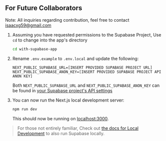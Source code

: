 ## For Future Collaborators

Note: All inquiries regarding contribution, feel free to contact isaacxg59@gmail.com

1. Assuming you have requested permissions to the Supabase Project, Use `cd` to change into the app's directory

   ```bash
   cd with-supabase-app
   ```

2. Rename `.env.example` to `.env.local` and update the following:

   ```
   NEXT_PUBLIC_SUPABASE_URL=[INSERT PROVIDED SUPABASE PROJECT URL]
   NEXT_PUBLIC_SUPABASE_ANON_KEY=[INSERT PROVIDED SUPABASE PROJECT API ANON KEY]
   ```
   Both `NEXT_PUBLIC_SUPABASE_URL` and `NEXT_PUBLIC_SUPABASE_ANON_KEY` can be found in [your Supabase project's API settings](https://app.supabase.com/project/_/settings/api)

5. You can now run the Next.js local development server:

   ```bash
   npm run dev
   ```

   This should now be running on [localhost:3000](http://localhost:3000/).

>For those not entirely familiar, Check out [the docs for Local Development](https://supabase.com/docs/guides/getting-started/local-development) to also run Supabase locally.
